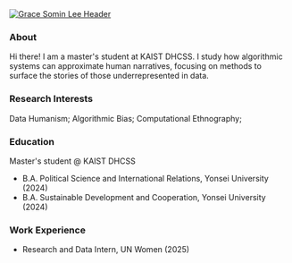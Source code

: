 <div style="text-align: left;">
  <a href="https://gracesominl.github.io">
    <img src="https://capsule-render.vercel.app/api?type=blur&color=timeGradient&height=180&section=header&text=Grace%20Somin%20Lee&fontSize=40" alt="Grace Somin Lee Header" />
  </a>
</div>

### About
Hi there! I am a master's student at KAIST DHCSS. 
I study how algorithmic systems can approximate human narratives, focusing on methods to surface the stories of those underrepresented in data. 

### Research Interests
Data Humanism; Algorithmic Bias; Computational Ethnography;

### Education
Master's student @ KAIST DHCSS
- B.A. Political Science and International Relations, Yonsei University (2024)
- B.A. Sustainable Development and Cooperation, Yonsei University (2024)

### Work Experience
- Research and Data Intern, UN Women (2025)
